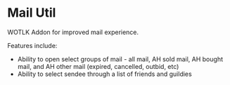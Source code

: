 # Mail Util

 WOTLK Addon for improved mail experience.

 Features include:
 * Ability to open select groups of mail - all mail, AH sold mail, AH bought mail, and AH other mail (expired, cancelled, outbid, etc)
 * Ability to select sendee through a list of friends and guildies